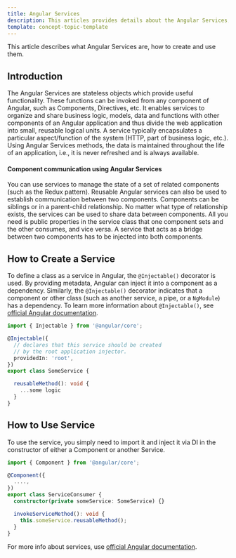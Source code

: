 ```yaml
---
title: Angular Services
description: This articles provides details about the Angular Services, and how to create and use them.
template: concept-topic-template
---
```


This article describes what Angular Services are, how to create and use them.

## Introduction

The Angular Services are stateless objects which provide useful functionality. These functions can be invoked from any component of Angular, such as Components, Directives, etc. It enables services to organize and share business logic, models, data and functions with other components of an Angular application and thus divide the web application into small, reusable logical units. A service typically encapsulates a particular aspect/function of the system (HTTP, part of business logic, etc.).
Using Angular Services methods, the data is maintained throughout the life of an application, i.e., it is never refreshed and is always available.


#### Component communication using Angular Services

You can use services to manage the state of a set of related components (such as the Redux pattern). Reusable Angular services can also be used to establish communication between two components. Components can be siblings or in a parent-child relationship. No matter what type of relationship exists, the services can be used to share data between components. All you need is public properties in the service class that one component sets and the other consumes, and vice versa. A service that acts as a bridge between two components has to be injected into both components.

## How to Create a Service

To define a class as a service in Angular, the `@Injectable()` decorator is used. By providing metadata, Angular can inject it into a component as a dependency. Similarly, the `@Injectable()` decorator indicates that a component or other class (such as another service, a pipe, or a `NgModule`) has a dependency. To learn more information about `@Injectable()`, see [official Angular documentation](https://angular.io/api/core/Injectable).

```ts
import { Injectable } from '@angular/core';

@Injectable({
  // declares that this service should be created
  // by the root application injector.
  providedIn: 'root',
})
export class SomeService {

  reusableMethod(): void {
    ...some logic
  }
}
```

## How to Use Service

To use the service, you simply need to import it and inject it via DI in the constructor of either a Component or another Service.

```ts
import { Component } from '@angular/core';

@Component({
  ....,
})
export class ServiceConsumer {
  constructor(private someService: SomeService) {}

  invokeServiceMethod(): void {
    this.someService.reusableMethod();
  }
}
```

For more info about services, use [official Angular documentation](https://angular.io/guide/architecture-services).
